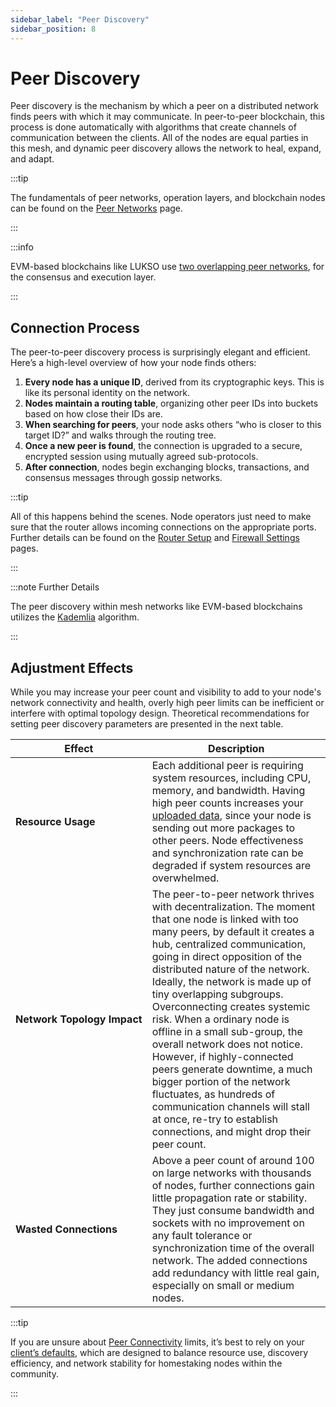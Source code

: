 ```yaml
---
sidebar_label: "Peer Discovery"
sidebar_position: 8
---
```


# Peer Discovery

Peer discovery is the mechanism by which a peer on a distributed network finds peers with which it may communicate. In peer-to-peer blockchain, this process is done automatically with algorithms that create channels of communication between the clients. All of the nodes are equal parties in this mesh, and dynamic peer discovery allows the network to heal, expand, and adapt.

:::tip

The fundamentals of peer networks, operation layers, and blockchain nodes can be found on the [Peer Networks](/docs/theory/blockchain-knowledge/peer-networks.md) page.

:::

:::info

EVM-based blockchains like LUKSO use [two overlapping peer networks](/docs/theory/blockchain-knowledge/peer-networks.md#operation-layers), for the consensus and execution layer.

:::

## Connection Process

The peer-to-peer discovery process is surprisingly elegant and efficient. Here’s a high-level overview of how your node finds others:

1. **Every node has a unique ID**, derived from its cryptographic keys. This is like its personal identity on the network.
2. **Nodes maintain a routing table**, organizing other peer IDs into buckets based on how close their IDs are.
3. **When searching for peers**, your node asks others “who is closer to this target ID?” and walks through the routing tree.
4. **Once a new peer is found**, the connection is upgraded to a secure, encrypted session using mutually agreed sub-protocols.
5. **After connection**, nodes begin exchanging blocks, transactions, and consensus messages through gossip networks.

:::tip

All of this happens behind the scenes. Node operators just need to make sure that the router allows incoming connections on the appropriate ports. Further details can be found on the [Router Setup](/docs/guides/router-setup/static-ip-assignment.md) and [Firewall Settings](/docs/guides/client-setup/firewall-settings.md) pages.

:::

:::note Further Details

The peer discovery within mesh networks like EVM-based blockchains utilizes the [Kademlia](https://medium.com/coinmonks/a-brief-overview-of-kademlia-and-its-use-in-various-decentralized-platforms-da08a7f72b8f) algorithm.

:::

## Adjustment Effects

While you may increase your peer count and visibility to add to your node's network connectivity and health, overly high peer limits can be inefficient or interfere with optimal topology design. Theoretical recommendations for setting peer discovery parameters are presented in the next table.

| Effect                                     | Description                                                                                                                                                                                                                                                                                                                                                                                                                                                                                                                                                                                                                                                                     |
| ------------------------------------------ | ------------------------------------------------------------------------------------------------------------------------------------------------------------------------------------------------------------------------------------------------------------------------------------------------------------------------------------------------------------------------------------------------------------------------------------------------------------------------------------------------------------------------------------------------------------------------------------------------------------------------------------------------------------------------------- |
| <nobr> **Resource Usage** </nobr>          | Each additional peer is requiring system resources, including CPU, memory, and bandwidth. Having high peer counts increases your [uploaded data](/docs/theory/preparations/network-demand.md), since your node is sending out more packages to other peers. Node effectiveness and synchronization rate can be degraded if system resources are overwhelmed.                                                                                                                                                                                                                                                                                                                    |
| <nobr> **Network Topology Impact** </nobr> | The peer-to-peer network thrives with decentralization. The moment that one node is linked with too many peers, by default it creates a hub, centralized communication, going in direct opposition of the distributed nature of the network. Ideally, the network is made up of tiny overlapping subgroups. Overconnecting creates systemic risk. When a ordinary node is offline in a small sub-group, the overall network does not notice. However, if highly-connected peers generate downtime, a much bigger portion of the network fluctuates, as hundreds of communication channels will stall at once, re-try to establish connections, and might drop their peer count. |
| <nobr> **Wasted Connections** </nobr>      | Above a peer count of around 100 on large networks with thousands of nodes, further connections gain little propagation rate or stability. They just consume bandwidth and sockets with no improvement on any fault tolerance or synchronization time of the overall network. The added connections add redundancy with little real gain, especially on small or medium nodes.                                                                                                                                                                                                                                                                                                  |

:::tip

If you are unsure about [Peer Connectivity](/docs/guides/modifications/peer-connectivity.md) limits, it’s best to rely on your [client’s defaults](https://github.com/lukso-network/network-configs), which are designed to balance resource use, discovery efficiency, and network stability for homestaking nodes within the community.

:::
